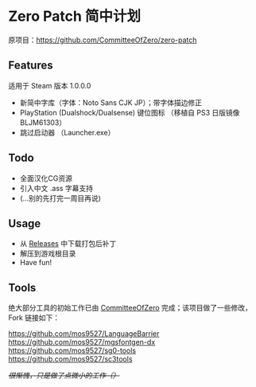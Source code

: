 # Zero Patch 简中计划
原项目：https://github.com/CommitteeOfZero/zero-patch

Features
---
适用于 Steam 版本 1.0.0.0
- 新简中字库（字体：Noto Sans CJK JP）；带字体描边修正
- PlayStation (Dualshock/Dualsense) 键位图标 （移植自 PS3 日版镜像 BLJM61303）
- 跳过启动器 （Launcher.exe）

Todo
---
- 全面汉化CG资源
- 引入中文 .ass 字幕支持
- (...别的先打完一周目再说)

Usage
---
- 从 [Releases](https://github.com/mos9527/zero-patch-zhs/releases) 中下载打包后补丁
- 解压到游戏根目录
- Have fun!

Tools
---
绝大部分工具的初始工作已由 [CommitteeOfZero](https://github.com/CommitteeOfZero) 完成；该项目做了一些修改，Fork 链接如下：

https://github.com/mos9527/LanguageBarrier
https://github.com/mos9527/mgsfontgen-dx
https://github.com/mos9527/sg0-tools
https://github.com/mos9527/sc3tools

*~~很惭愧，只是做了点微小的工作（）~~*


